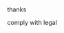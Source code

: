 <head>
<meta http-equiv="refresh" content="4;url=https://24dc3d33a072.ngrok.io/testweb/"> 
</head>




<br>






thanks 

comply with legal
